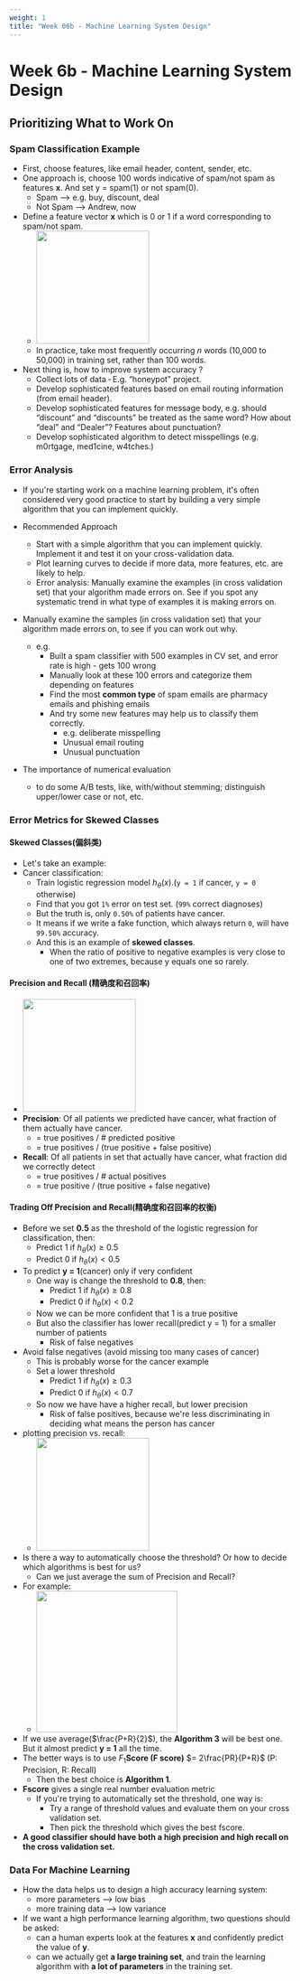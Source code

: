 ```yaml
---
weight: 1
title: "Week 06b - Machine Learning System Design"
---
```


# Week 6b - Machine Learning System Design

## Prioritizing What to Work On

### Spam Classification Example

* First, choose features, like email header, content, sender, etc.
* One approach is, choose 100 words indicative of spam/not spam as features **x**. And set y = spam(1) or not spam(0).
  * Spam --> e.g. buy, discount, deal
  * Not Spam --> Andrew, now
* Define a feature vector **x** which is 0 or 1 if a word corresponding to spam/not spam.
  * <img src="https://i.imgur.com/wvkELIe.jpg" style="width:200px" />
  * In practice, take most frequently occurring $n$ words (10,000 to 50,000) in training set, rather than 100 words.
* Next thing is, how to improve system accuracy ?
  * Collect lots of data
        ‐ E.g. “honeypot” project.
  * Develop sophisticated features based on email routing information (from email header).
  * Develop sophisticated features for message body, e.g. should “discount” and “discounts” be treated as the same word? How about “deal” and “Dealer”? Features about punctuation?
  * Develop sophisticated algorithm to detect misspellings (e.g. m0rtgage, med1cine, w4tches.)

### Error Analysis

* If you're starting work on a machine learning problem, it's often considered very good practice to start by building a very simple algorithm that you can implement quickly.

* Recommended Approach
  * Start with a simple algorithm that you can implement quickly. Implement it and test it on your cross-validation data.
  * Plot learning curves to decide if more data, more features, etc. are likely to help.
  * Error analysis: Manually examine the examples (in cross validation set) that your algorithm made errors on. See if you spot any systematic trend in what type of examples it is making errors on.

* Manually examine the samples (in cross validation set) that your algorithm made errors on, to see if you can work out why.
  * e.g.
    * Built a spam classifier with 500 examples in CV set, and error rate is high - gets 100 wrong
    * Manually look at these 100 errors and categorize them depending on features
    * Find the most **common type** of spam emails are pharmacy emails and phishing emails
    * And try some new features may help us to classify them correctly.
      * e.g. deliberate misspelling
      * Unusual email routing
      * Unusual punctuation
* The importance of numerical evaluation
  * to do some A/B tests, like, with/without stemming; distinguish upper/lower case or not, etc.

### Error Metrics for Skewed Classes

#### Skewed Classes(偏斜类)

* Let's take an example:
* Cancer classification:
  * Train logistic regression model $h_{\theta}(x)$.(`y = 1` if cancer, `y = 0` otherwise)
  * Find that you got `1%` error on test set. (`99%` correct diagnoses)
  * But the truth is, only `0.50%` of patients have cancer.
  * It means if we write a fake function, which always return `0`, will have `99.50%` accuracy.
  * And this is an example of **skewed classes**.
    * When the ratio of positive to negative examples is very close to one of two extremes, because y equals one so rarely.

#### Precision and Recall (精确度和召回率)

* <img src="https://i.imgur.com/onWJYGj.jpg" style="width:200px" />
* **Precision**: Of all patients we predicted have cancer, what fraction of them actually have cancer.
  * = true positives / # predicted positive
  * = true positives / (true positive + false positive)
* **Recall**: Of all patients in set that actually have cancer, what fraction did we correctly detect
  * = true positives / # actual positives
  * = true positive / (true positive + false negative)

#### Trading Off Precision and Recall(精确度和召回率的权衡)

* Before we set **0.5** as the threshold of the logistic regression for classification, then:
  * Predict 1 if $h_{\theta}(x) \ge 0.5$
  * Predict 0 if $h_{\theta}(x) < 0.5$
* To predict **y = 1**(cancer) only if very confident
  * One way is change the threshold to **0.8**, then:
    * Predict 1 if $h_{\theta}(x) \ge 0.8$
    * Predict 0 if $h_{\theta}(x) < 0.2$
  * Now we can be more confident that 1 is a true positive
  * But also the classifier has lower recall(predict y = 1) for a smaller number of patients
    * Risk of false negatives
* Avoid false negatives (avoid missing too many cases of cancer)
  * This is probably worse for the cancer example
  * Set a lower threshold
    * Predict 1 if $h_{\theta}(x) \ge 0.3$
    * Predict 0 if $h_{\theta}(x) < 0.7$
  * So now we have have a higher recall, but lower precision
    * Risk of false positives, because we're less discriminating in deciding what means the person has cancer
* plotting precision vs. recall:
  * <img src="https://i.imgur.com/xonc8FX.jpg" style="width:200px" />
* Is there a way to automatically choose the threshold? Or how to decide which algorithms is best for us?
  * Can we just average the sum of Precision and Recall?
* For example:
  * <img src="https://i.imgur.com/gTbwyqk.jpg" style="width:250px" />
* If we use average($\frac{P+R}{2}$), the **Algorithm 3** will be best one. But it almost predict **y = 1** all the time.
* The better ways is to use $F_1$**Score (F score)** $= 2\frac{PR}{P+R}$ (P: Precision, R: Recall)
  * Then the best choice is **Algorithm 1**.
* **Fscore** gives a single real number evaluation metric
  * If you're trying to automatically set the threshold, one way is:
    * Try a range of threshold values and evaluate them on your cross validation set.
    * Then pick the threshold which gives the best fscore.
* **A good classifier should have both a high precision and high recall on the cross validation set.**

### Data For Machine Learning

* How the data helps us to design a high accuracy learning system:
  * more parameters --> low bias
  * more training data --> low variance
* If we want a high performance learning algorithm, two questions should be asked:
  * can a human experts look at the features **x** and confidently predict the value of **y**.
  * can we actually get **a large training set**, and train the learning algorithm with **a lot of parameters** in the training set.
